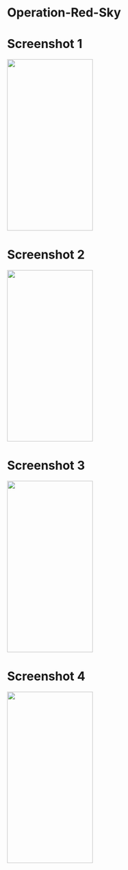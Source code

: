 # Operation-Red-Sky

# Screenshot 1
<img src="https://user-images.githubusercontent.com/23174000/56704182-cd4bb680-66d1-11e9-8d89-f6e53339b478.png" width="200" height="400">

# Screenshot 2
<img src="https://user-images.githubusercontent.com/23174000/56704187-cfae1080-66d1-11e9-898e-75959aa61ebf.png" width="200" height="400">

# Screenshot 3
<img src="https://user-images.githubusercontent.com/23174000/56704120-8231a380-66d1-11e9-8c39-7d24eaad76bd.png" width="200" height="400">

# Screenshot 4
<img src="https://user-images.githubusercontent.com/23174000/56704050-45fe4300-66d1-11e9-8954-41be126d5593.png" width="200" height="400">
